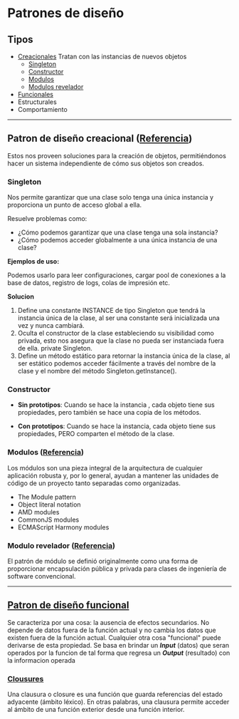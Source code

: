 # Patrones de diseño

## Tipos
* [Creacionales](#creational)
Tratan con las instancias de nuevos objetos
    * [Singleton](#singleton)
    * [Constructor](#constructor)
    * [Modulos](#modules)
    * [Modulos revelador](#reveal_modules)
* [Funcionales](#functional)
* Estructurales
* Comportamiento

---

<span id="creational"></span>

## Patron de diseño creacional ([Referencia](https://ed.team/blog/patrones-de-diseno-creacionales))
Estos nos proveen soluciones para la creación de objetos, permitiéndonos hacer un sistema independiente de cómo sus objetos son creados. 

<span id="singleton"></span>

### Singleton
Nos permite garantizar que una clase solo tenga una única instancia y proporciona un punto de acceso global a ella.

Resuelve problemas como:

* ¿Cómo podemos garantizar que una clase tenga una sola instancia?
* ¿Cómo podemos acceder globalmente a una única instancia de una clase?

**Ejemplos de uso:**

Podemos usarlo para leer configuraciones, cargar pool de conexiones a la base de datos, registro de logs, colas de impresión etc.

**Solucion**

1. Define una constante INSTANCE de tipo Singleton que tendrá la instancia única de la clase, al ser una constante será inicializada una vez y nunca cambiará.
2. Oculta el constructor de la clase estableciendo su visibilidad como privada, esto nos asegura que la clase no pueda ser instanciada fuera de ella. private Singleton.
4. Define un método estático para retornar la instancia única de la clase, al ser estático podemos acceder fácilmente a través del nombre de la clase y el nombre del método Singleton.getInstance().

<span id="constructor"></span>

### Constructor
* **Sin prototipos**: Cuando se hace la instancia , cada objeto tiene sus propiedades, pero también se hace una copia de los métodos.

* **Con prototipos**: Cuando se hace la instancia, cada objeto tiene sus propiedades, PERO comparten el método de la clase.

<span id="modules"></span>

### Modulos ([Referencia](https://addyosmani.com/resources/essentialjsdesignpatterns/book/#modulepatternjavascript))
Los módulos son una pieza integral de la arquitectura de cualquier aplicación robusta y, por lo general, ayudan a mantener las unidades de código de un proyecto tanto separadas como organizadas.

* The Module pattern
* Object literal notation
* AMD modules
* CommonJS modules
* ECMAScript Harmony modules

<span id="reveal_modules"></span>

### Modulo revelador ([Referencia](https://addyosmani.com/resources/essentialjsdesignpatterns/book/#modulepatternjavascript))

El patrón de módulo se definió originalmente como una forma de proporcionar encapsulación pública y privada para clases de ingeniería de software convencional.

---

<span id="functional"></span>

## [Patron de diseño funcional](https://codewords.recurse.com/issues/one/an-introduction-to-functional-programming)
Se caracteriza por una cosa: la ausencia de efectos secundarios. No depende de datos fuera de la función actual y no cambia los datos que existen fuera de la función actual. Cualquier otra cosa "funcional" puede derivarse de esta propiedad.
Se basa en brindar un ***Input*** (datos) que seran operados por la funcion de tal forma que regresa un ***Output*** (resultado) con la informacion operada

### [Clousures](https://developer.mozilla.org/en-US/docs/Web/JavaScript/Closures)
Una clausura o closure es una función que guarda referencias del estado adyacente (ámbito léxico). En otras palabras, una clausura permite acceder al ámbito de una función exterior desde una función interior.